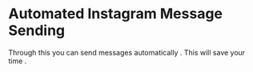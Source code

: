 # Automated Instagram Message Sending
 Through this you can send messages automatically . This will save your time . 
